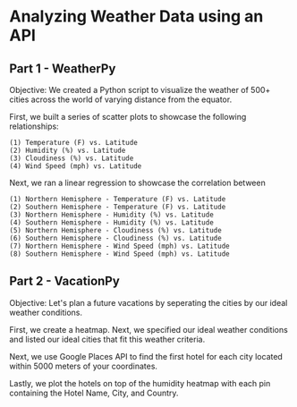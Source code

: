 # Analyzing Weather Data using an API

## Part 1 - WeatherPy 

Objective: We created a Python script to visualize the weather of 500+ cities across the world of varying distance from the equator.

First, we built a series of scatter plots to showcase the following relationships:

    (1) Temperature (F) vs. Latitude
    (2) Humidity (%) vs. Latitude
    (3) Cloudiness (%) vs. Latitude
    (4) Wind Speed (mph) vs. Latitude

Next, we ran a linear regression to showcase the correlation between 

    (1) Northern Hemisphere - Temperature (F) vs. Latitude
    (2) Southern Hemisphere - Temperature (F) vs. Latitude
    (3) Northern Hemisphere - Humidity (%) vs. Latitude
    (4) Southern Hemisphere - Humidity (%) vs. Latitude
    (5) Northern Hemisphere - Cloudiness (%) vs. Latitude
    (6) Southern Hemisphere - Cloudiness (%) vs. Latitude
    (7) Northern Hemisphere - Wind Speed (mph) vs. Latitude
    (8) Southern Hemisphere - Wind Speed (mph) vs. Latitude


## Part 2 - VacationPy 

Objective: Let's plan a future vacations by seperating the cities by our ideal weather conditions. 

First, we create a heatmap. Next, we specified our ideal weather conditions and listed our ideal cities that fit this weather criteria. 

Next, we use Google Places API to find the first hotel for each city located within 5000 meters of your coordinates.

Lastly, we plot the hotels on top of the humidity heatmap with each pin containing the Hotel Name, City, and Country.

